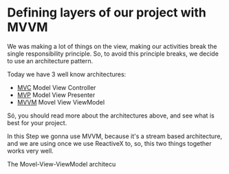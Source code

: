 # Defining layers of our project with MVVM

We was making a lot of things on the view, making our activities break the single responsibility principle. So, to avoid this principle breaks, we decide to use  an architecture pattern.

Today we have 3 well know architectures:
- [MVC](https://medium.com/upday-devs/android-architecture-patterns-part-1-model-view-controller-3baecef5f2b6)	Model View Controller
-	[MVP](https://medium.com/upday-devs/android-architecture-patterns-part-2-model-view-presenter-8a6faaae14a5) Model View Presenter
-	[MVVM](https://medium.com/upday-devs/android-architecture-patterns-part-3-model-view-viewmodel-e7eeee76b73b) Movel View ViewModel

Só, you should read more about the architectures above, and see what is best for your project. 

In this Step we gonna use MVVM, because it's a stream based architecture, and we are using  once we use ReactiveX to, so, this two things together works very well. 

The Movel-View-ViewModel architecu


<!--stackedit_data:
eyJoaXN0b3J5IjpbLTU5MjA0Nzk4MiwyODA3ODg4MzldfQ==
-->
